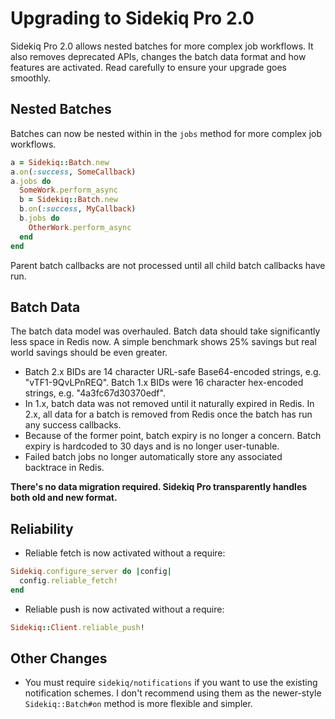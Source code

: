 # Upgrading to Sidekiq Pro 2.0

Sidekiq Pro 2.0 allows nested batches for more complex job workflows.
It also removes deprecated APIs, changes the batch data format and
how features are activated.  Read carefully to ensure your upgrade goes
smoothly.

## Nested Batches

Batches can now be nested within in the `jobs` method for more complex job workflows.

```ruby
a = Sidekiq::Batch.new
a.on(:success, SomeCallback)
a.jobs do
  SomeWork.perform_async
  b = Sidekiq::Batch.new
  b.on(:success, MyCallback)
  b.jobs do
    OtherWork.perform_async
  end
end
```

Parent batch callbacks are not processed until all child batch callbacks have
run.

## Batch Data

The batch data model was overhauled.  Batch data should take
significantly less space in Redis now.  A simple benchmark shows 25%
savings but real world savings should be even greater.

* Batch 2.x BIDs are 14 character URL-safe Base64-encoded strings, e.g.
  "vTF1-9QvLPnREQ".  Batch 1.x BIDs were 16 character hex-encoded
  strings, e.g. "4a3fc67d30370edf".
* In 1.x, batch data was not removed until it naturally expired in Redis.
  In 2.x, all data for a batch is removed from Redis once the batch has
  run any success callbacks.
* Because of the former point, batch expiry is no longer a concern.
  Batch expiry is hardcoded to 30 days and is no longer user-tunable.
* Failed batch jobs no longer automatically store any associated
  backtrace in Redis.

**There's no data migration required.  Sidekiq Pro transparently handles
both old and new format.**

## Reliability

* Reliable fetch is now activated without a require:
```ruby
Sidekiq.configure_server do |config|
  config.reliable_fetch!
end
```
* Reliable push is now activated without a require:
```ruby
Sidekiq::Client.reliable_push!
```

## Other Changes

* You must require `sidekiq/notifications` if you want to use the
  existing notification schemes.  I don't recommend using them as the
  newer-style `Sidekiq::Batch#on` method is more flexible and simpler.
